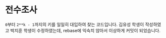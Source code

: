 # 전수조사

`0`부터 `2**k - 1`까지의 키를 일일히 대입하여 찾는 코드입니다. 김유성 학생이 작성하였고 박지훈 학생이 수정하였는데, rebase에 익숙치 않아서 이상하게 커밋이 되었습니다. 